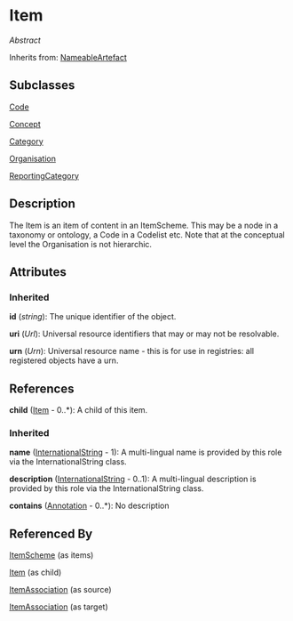 
# Item

*Abstract*

Inherits from: [NameableArtefact](NameableArtefact.md)

## Subclasses

[Code](../Codelist/Code.md)

[Concept](../ConceptScheme/Concept.md)

[Category](../CategoryScheme/Category.md)

[Organisation](Organisation.md)

[ReportingCategory](../CategoryScheme/ReportingCategory.md)



## Description

The Item is an item of content in an ItemScheme. This may be a node in a taxonomy or ontology, a Code in a Codelist etc. Note that at the conceptual level the Organisation is not hierarchic.


## Attributes

### Inherited

**id** (*string*): The unique identifier of the object.

**uri** (*Url*): Universal resource identifiers that may or may not be resolvable.

**urn** (*Urn*): Universal resource name - this is for use in registries: all registered objects have a urn.



## References

**child** ([Item](Item.md) - 0..*): A child of this item.

### Inherited

**name** ([InternationalString](InternationalString.md) - 1): A multi-lingual name is provided by this role via the InternationalString class.

**description** ([InternationalString](InternationalString.md) - 0..1): A multi-lingual description is provided by this role via the InternationalString class.

**contains** ([Annotation](Annotation.md) - 0..*): No description



## Referenced By

[ItemScheme](ItemScheme.md) (as items)

[Item](Item.md) (as child)

[ItemAssociation](../Mapping/ItemAssociation.md) (as source)

[ItemAssociation](../Mapping/ItemAssociation.md) (as target)


